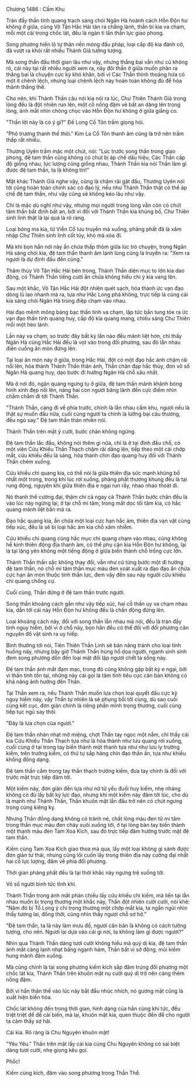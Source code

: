 




Chương 1486 : Cấm Khu


Tràn đầy thần tính quang trạch sáng chói Ngân Hà hoành cách Hỗn Độn hư không ở giữa, cùng Vô Tận Hắc Hải tản ra chẳng lành, thần bí kia va chạm, mỗi một cái trong chốc lát, đều là ngàn tỉ lần thần lực giao phong.

Song phương hiển lộ tự thân nền móng đấu pháp, loại cấp độ kia đánh cờ, đã vượt ra khỏi rất nhiều Thánh Giả tưởng tượng.

Mà song thần đấu thời gian lâu như vậy, nhưng thắng bại vẫn như cũ không rõ, cái này tại rất nhiều người xem ra, này đôi thần ở giữa muốn phân ra thắng bại là chuyện cực kỳ khó khăn, bởi vì Các Thần thỉnh thoảng hứa có một ít chênh lệch, nhưng loại chênh lệch này hoàn toàn không đủ để hóa thành thắng thế.

Cho nên, khi Thánh Thần câu nói kia nói ra lúc, Chư Thiên Thánh Giả trong lòng đều là đột nhiên run lên, một cỗ nồng đậm vẻ bất an dâng lên trong lòng, ánh mắt nhìn chòng chọc vào Hỗn Độn hư không ở giữa giằng co.

"Thần lời này là có ý gì?" Đế Long Cổ Tôn trầm giọng hỏi.

"Phô trương thanh thế thôi." Kim La Cổ Tôn thanh âm cũng là trở nên trầm thấp rất nhiều.

Thương Uyên trầm mặc một chút, nói: "Lúc trước song thần trong giao phong, đệ tam thần cũng không có chút bị áp chế dấu hiệu, Các Thần cấp độ giống nhau, lực lượng cũng giống nhau, Thánh Thần kia nói Thần làm gì được đệ tam thần, ta là không tin!"

Mặt khác Thánh Giả nghe vậy, cũng là chậm rãi gật đầu, Thương Uyên nói tới cũng hoàn toàn chính xác có đạo lý, nếu như Thánh Thần thật có thể áp chế đệ tam thần, như vậy cũng sẽ không kéo lâu như vậy.

Chỉ là mặc dù nghĩ như vậy, nhưng mọi người trong lòng vẫn còn có chút tâm thần bất định bất an, bởi vì đối với Thánh Thần kia khủng bố, Chư Thiên sinh linh thật là lại quá là rõ ràng.

Loại bóng ma kia, từ Viễn Cổ lưu truyền mà xuống, phảng phất đã là xâm nhập Chư Thiên sinh linh cốt tủy, khó mà xóa đi.

Mà khi bọn hắn nơi này ẩn chứa thấp thỏm giữa lúc trò chuyện, trong Ngân Hà sáng chói kia, đệ tam thần thanh âm lạnh lùng cũng là truyền ra: "Xem ra ngươi là dự định đấu đến cùng."

Thâm thúy Vô Tận Hắc Hải bên trong, Thánh Thần diện mục to lớn kia dao động, có Thánh Thần tiếng cười ẩn chứa không hiểu chi ý kia vang lên.

Sau một khắc, Vô Tận Hắc Hải đột nhiên quét sạch, hóa thành ức vạn đạo dòng lũ lao nhanh mà ra, tựa như Hắc Long phá không, trực tiếp là cùng cái kia sáng chói Ngân Hà trùng điệp chạm vào nhau.

Hai đạo mênh mông bàng bạc thần tính va chạm, lập tức bắn tung tóe ra ức vạn đạo thần tính quang huy, cấp độ kia quang mang, chiếu sáng Chư Thiên mỗi một hẻo lánh.

Lần này va chạm, so trước đây bất kỳ lần nào đều mãnh liệt hơn, chỉ thấy Ngân Hà cùng Hắc Hải đều là vọt vào trong đối phương, sau đó lẫn nhau điên cuồng ăn mòn đứng lên.

Tại loại ăn mòn này ở giữa, trong Hắc Hải, đột có một đạo hắc ảnh chậm rãi nổi lên, hóa thành Thánh Thần thân ảnh, Thần chân đạp hắc thủy, đón vô số Ngân Hà quang huy, dạo bước đi hướng Ngân Hà chỗ sâu nhất.

Mà ở nơi đó, ngân quang ngưng tụ ở giữa, đệ tam thần mảnh khảnh bóng hình xinh đẹp nổi lên, nàng hai con ngươi băng lãnh đến cực điểm nhìn chằm chằm đi tới Thánh Thần.

"Thánh Thần, càng đi về phía trước, chính là lẫn nhau cấm khu, ngươi nếu là thật sự muốn đấu nữa, cuối cùng ngươi ta chính là lưỡng bại câu thương, đều ngủ say." Đệ tam thần thản nhiên nói.

Thánh Thần trên mặt ý cười, bước chân không ngừng.

Đệ tam thần lắc đầu, không nói thêm gì nữa, chỉ là ở tại đỉnh đầu chỗ, có một viên Cửu Khiếu Thần Thạch chậm rãi dâng lên, tiếp theo một cái chớp mắt, cửu khiếu đều là sáng, hóa thành chín đạo quang huy đối với Thánh Thần chém xuống.

Cửu khiếu chi quang kia, có thể nói là giữa thiên địa sức mạnh khủng bố nhất một trong, trong khi lúc rơi xuống, phảng phất thương khung đều là tại rung động, nguyên khí giữa thiên địa e ngại run rẩy, nhao nhao thoát đi.

Nó thanh thế cường đại, thậm chí cả ngay cả Thánh Thần bước chân đều là vào lúc này ngừng lại, ở tại chỗ mi tâm, trong mắt dọc tối tăm kia, có hắc quang mãnh liệt bắn mà ra.

Đạo hắc quang kia, ẩn chứa một loại cực hạn hắc ám, thiên địa vạn vật cùng tiếp xúc, đều là sẽ bị loại hắc ám kia chỗ xâm nhiễm.

Cửu khiếu chi quang cùng hắc mục chi quang chạm vào nhau, cũng không hề kinh thiên động địa thanh âm, có thể phụ cận kia Hỗn Độn hư không, lại là tại lặng yên không một tiếng động ở giữa biến thành chỗ trống cực lớn.

Thánh Thần thần sắc không thay đổi, vẫn như cũ từng bước một đi hướng đệ tam thần, nó chỗ mi tâm thần mục màu đen xoát xuất ra đạo đạo ẩn chứa cực hạn ăn mòn thuộc tính thần lực, đem vậy đến sau này người cửu khiếu chi quang chống cự.

Cuối cùng, Thần đứng ở đệ tam thần trước người.

Song thần khoảng cách gần như vậy tiếp xúc, hai cỗ thần uy va chạm nhau kia, dẫn tới cái này Hỗn Độn hư không đều là chấn động đứng lên.

Loại khoảng cách này, đối với song thần lẫn nhau mà nói, đều là tràn đầy tính nguy hiểm, bởi vì ở chỗ này, bọn hắn đều có thể đối với đối phương căn nguyên đồ vật sinh ra uy hiếp.

Bình thường tới nói, Tiên Thiên Thần Linh sẽ bản năng tránh cho loại tình huống này, nhưng bây giờ Thánh Thần hùng hổ dọa người, ngạnh sinh sinh đem song phương dồn đến loại mặt đối lập ngươi chết ta sống này.

Đệ tam thần ánh mắt đạm mạc, trong đó cũng không gặp bất kỳ e ngại, bởi vì thần tính tồn tại, những này cái gọi là tâm tình tiêu cực căn bản không có khả năng ảnh hưởng đến Thần.

Tại Thần xem ra, nếu Thánh Thần muốn lựa chọn loại quyết đấu cực kỳ nguy hiểm này, vậy Thần tự nhiên là sẽ phụng bồi tới cùng, dù sao cuối cùng kết cục, đơn giản chính là riêng phần mình trọng thương, cuối cùng tiếp tục ngủ say thôi.

"Đây là lựa chọn của ngươi."

Đệ tam thần nhàn nhạt mở miệng, chợt Thần tay ngọc một nắm, chỉ thấy cái kia Cửu Khiếu Thần Thạch tựa như là hóa thành như lưu quang rơi xuống, cuối cùng ở tại trong tay biến thành một thanh tựa như như lưu ly trường kiếm, trên trường kiếm, có thứ tự sắp hàng chín đạo thần ấn, tựa như khiếu khổng đồng dạng.

Đệ tam thần cầm trong tay thần thạch trường kiếm, đưa tay chính là đối với trước mặt trực tiếp đâm tới.

Một kiếm này, đơn giản đến tựa như nữ tử yếu đuối huy kiếm, nhẹ nhàng không có đủ lấy bất kỳ lực đạo, nhưng khi một kiếm này đâm tới lúc, cho dù là mạnh như Thánh Thần, Thần khuôn mặt lần đầu trở nên có chút ngưng trọng cùng kiêng kỵ.

Nhưng Thần đồng dạng không có tránh né, chất lỏng màu đen từ mi tâm trong thần mục màu đen chảy xuôi xuống tới, ở tại lòng bàn tay biến thành một thanh màu đen Tam Xoa Kích, sau đó trực tiếp đâm hướng trước mặt đệ tam thần.

Kiếm cùng Tam Xoa Kích giao thoa mà qua, lấy một loại không gì sánh được đơn giản tư thái, nhưng cũng lôi cuốn lấy trong thiên địa này cường đại nhất hai cỗ lực lượng, đâm về phía đối phương.

Thời gian phảng phất đều là tại thời khắc này ngưng trệ xuống tới.

Vô số người bình tức tĩnh khí.

Thánh Thần trong ánh mắt phản chiếu lấy cửu khiếu chi kiếm, mà liền tại lẫn nhau muốn bị trọng thương một khắc này, Thần đột nhiên cười cười, nói khẽ: "Năm đó bị Tổ Long ý chí trọng thương một chớp mắt kia, ta ngắn ngủi nhìn thấy tương lai, đồng thời, cũng nhìn thấy ngươi chỗ sơ hở."

"Đệ tam thần, ta là này làm mưu đồ, ngươi căn bản là không có cách tưởng tượng, cho nên. Ngươi lại dựa vào cái gì nói, ta không làm gì được ngươi?"

Nhìn qua Thánh Thần dáng tươi cười không hiểu mà quỷ dị kia, đệ tam thần ánh mắt càng lạnh nhạt băng ngạnh hám, Thần bất vi sở động, mũi kiếm hung mãnh đâm xuống.

Mà cũng chính là tại song phương kiếm kích sắp đâm trúng đối phương một chốc lát kia, Thánh Thần trên khuôn mặt nụ cười quỷ dị trở nên càng thêm nồng đậm.

Bởi vì hắn thân thể vào lúc này bắt đầu nhúc nhích, nó gương mặt cũng là xuất hiện biến hóa.

Chốc lát không đến trong thời gian, hình dạng của hắn cùng khí tức, đều triệt triệt để để cải biến, mà lại, khuôn mặt kia, quen thuộc đến để cho người ta cảm thấy sợ hãi.

Cái kia. Rõ ràng là Chu Nguyên khuôn mặt!

"Yêu Yêu." Thần trên mặt lấy cái kia cùng Chu Nguyên không có sai biệt dáng tươi cười, nhẹ giọng kêu gọi.

Phốc!

Kiếm cùng kích, đâm vào song phương trong Thần Thể.




